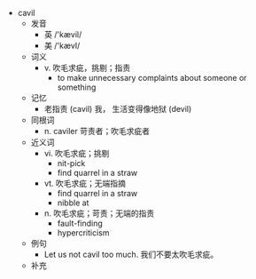 - cavil
  - 发音
    - 英 /'kævil/
    - 美 /'kævl/
  - 词义
    - v. 吹毛求疵，挑剔；指责
      - to make unnecessary complaints about someone or something
  - 记忆
    - 老指责 (cavil) 我， 生活变得像地狱 (devil)
  - 同根词
    - n. caviler 苛责者；吹毛求疵者
  - 近义词
    - vi. 吹毛求疵；挑剔
      - nit-pick
      - find quarrel in a straw
    - vt. 吹毛求疵；无端指摘
      - find quarrel in a straw
      - nibble at
    - n. 吹毛求疵；苛责；无端的指责
      - fault-finding
      - hypercriticism
  - 例句
    - Let us not cavil too much. 我们不要太吹毛求疵。
  - 补充